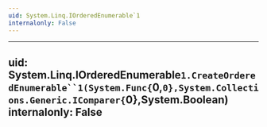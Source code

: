 ```yaml
---
uid: System.Linq.IOrderedEnumerable`1
internalonly: False
---
```


---
uid: System.Linq.IOrderedEnumerable`1.CreateOrderedEnumerable``1(System.Func{`0,``0},System.Collections.Generic.IComparer{``0},System.Boolean)
internalonly: False
---
